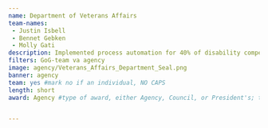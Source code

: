 ```yaml
---
name: Department of Veterans Affairs
team-names:
 - Justin Isbell
 - Bennet Gebken
 - Molly Gati
description: Implemented process automation for 40% of disability compensation claims. Their work improved stakeholder relationships and reduced the amount of time and resources needed to process claims.
filters: GoG-team va agency
image: agency/Veterans_Affairs_Department_Seal.png
banner: agency
team: yes #mark no if an individual, NO CAPS
length: short
award: Agency #type of award, either Agency, Council, or President's; this is case sensitive so make sure to match the options listed exactly. This section generates the format of the card


---
```

